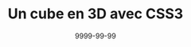 ---
layout: post
title:  "Un cube en 3D avec CSS3"
date:   9999-99-99
tags:
- css 
description: >
  
---